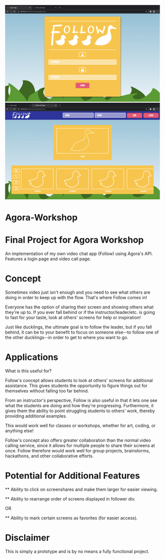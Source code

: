 <img width="964" src="https://github.com/the-pro-grammer-01/the-pro-grammer-01.github.io/blob/master/Final/Assets/LoginPage.png">

<img width="964" src="https://github.com/the-pro-grammer-01/the-pro-grammer-01.github.io/blob/master/Final/Assets/VideoCall.png">


# Agora-Workshop

# Final Project for Agora Workshop

An implementation of my own video chat app (Follow) using Agora's API. Features a login page and video call page.


# Concept 

Sometimes video just isn't enough and you need to see what others are doing in order to keep up with the flow. That's where Follow comes in! 

Everyone has the option of sharing their screen and showing others what they're up to. If you ever fall behind or if the instructor/leader/etc. is going to fast for your taste, look at others' screens for help or inspiration!

Just like ducklings, the ultimate goal is to follow the leader, but if you fall behind, it can be to your benefit to focus on someone else--to follow one of the other ducklings--in order to get to where you want to go. 


# Applications 

What is this useful for?

Follow's concept allows students to look at others' screens for additional assistance. This gives students the opportunity to figure things out for themselves without falling too far behind. 

From an instructor's perspective, Follow is also useful in that it lets one see what the students are doing and how they're progressing. Furthermore, it gives them the ability to point struggling students to others' work, thereby providing additional examples. 

This would work well for classes or workshops, whether for art, coding, or anything else!

Follow's concept also offers greater collaboration than the normal video calling service, since it allows for multiple people to share their screens at once. Follow therefore would work well for group projects, brainstorms, hackathons, and other collaborative efforts.


# Potential for Additional Features 

** Ability to click on screenshares and make them larger for easier viewing.

** Ability to rearrange order of screens displayed in follower div.

OR

** Ability to mark certain screens as favorites (for easier access).


# Disclaimer

This is simply a prototype and is by no means a fully functional project.
